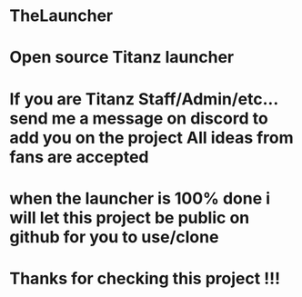 # TheLauncher
Open source Titanz launcher
===============================================================================
If you are Titanz Staff/Admin/etc... send me a message on discord to add you on the project
All ideas from fans are accepted
===============================================================================
when the launcher is 100% done i will let this project be public on github for you to use/clone
===============================================================================
Thanks for checking this project !!!
===============================================================================
